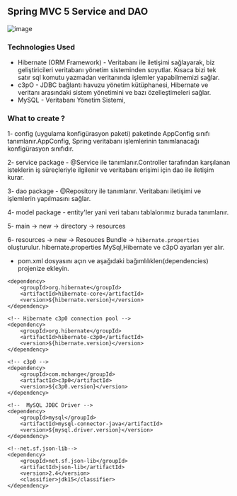 ## Spring MVC 5 Service and DAO

![image](https://user-images.githubusercontent.com/78444522/174497245-d5889eb4-fa85-45c3-bd75-41b6891829f2.png)


### Technologies Used 
- Hibernate (ORM Framework) - Veritabanı ile iletişimi sağlayarak, biz geliştiricileri veritabanı yönetim sisteminden soyutlar. Kısaca bizi tek satır sql komutu yazmadan veritanında işlemler yapabilmemizi sağlar.
- c3pO - JDBC bağlantı havuzu yönetim kütüphanesi, Hibernate ve veritanı arasındaki sistem yönetimini ve bazı özelleştimeleri sağlar.
- MySQL - Veritabanı Yönetim Sistemi, 


### What to create ?
1- config (uygulama konfigürasyon paketi) paketinde AppConfig sınıfı tanımlanır.AppConfig, Spring veritabanı işlemlerinin tanımlanacağı konfigürasyon sınıfıdır.

2- service package - @Service ile tanımlanır.Controller tarafından karşılanan isteklerin iş süreçleriyle ilgilenir ve veritabanı erişimi için dao ile iletişim kurar.

3- dao package - @Repository ile tanımlanır. Veritabanı iletişimi ve işlemlerin yapılmasını sağlar.

4- model package - entity'ler yani veri tabanı  tablalorımız burada tanımlanır. 

5- main -> new -> directory -> resources 

6- resources -> new -> Resouces Bundle -> `hibernate.properties` oluşturulur. hibernate.properties MySql,Hibernate ve c3pO ayarları yer alır.


* pom.xml dosyasını açın ve aşağıdaki bağımlılıklerı(dependencies) projenize ekleyin. 

 <!-- **********************************************************************
** 				HIBERNATE DEPENDENCIES 							 	**
********************************************************************** -->

    <dependency>
        <groupId>org.hibernate</groupId>
        <artifactId>hibernate-core</artifactId>
        <version>${hibernate.version}</version>
    </dependency>
    
    <!-- Hibernate c3p0 connection pool -->
    <dependency>
        <groupId>org.hibernate</groupId>
        <artifactId>hibernate-c3p0</artifactId>
        <version>${hibernate.version}</version>
    </dependency>

    <!-- c3p0 -->
    <dependency>
        <groupId>com.mchange</groupId>
        <artifactId>c3p0</artifactId>
        <version>${c3p0.version}</version>
    </dependency>

    <!--  MySQL JDBC Driver -->
    <dependency>
        <groupId>mysql</groupId>
        <artifactId>mysql-connector-java</artifactId>
        <version>${mysql.driver.version}</version>
    </dependency>

    <!--net.sf.json-lib-->
    <dependency>
        <groupId>net.sf.json-lib</groupId>
        <artifactId>json-lib</artifactId>
        <version>2.4</version>
        <classifier>jdk15</classifier>
    </dependency>
    
    


